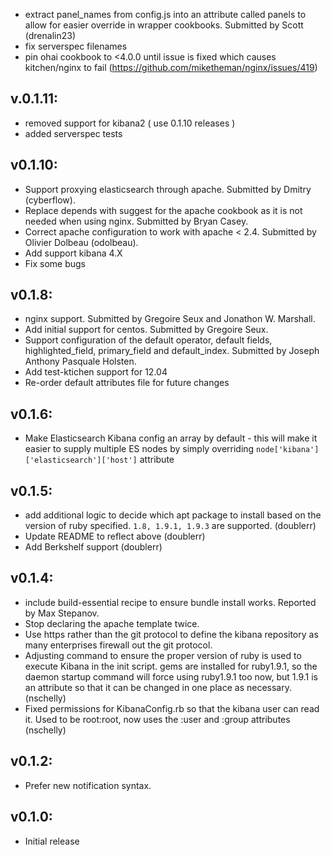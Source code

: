 * extract panel_names from config.js into an attribute called panels to allow for easier override in wrapper cookbooks. Submitted by Scott (drenalin23)
* fix serverspec filenames
* pin ohai cookbook to <4.0.0 until issue is fixed which causes kitchen/nginx to fail (https://github.com/miketheman/nginx/issues/419)

## v.0.1.11:
* removed support for kibana2 ( use 0.1.10 releases )
* added serverspec tests

## v0.1.10:
* Support proxying elasticsearch through apache. Submitted by Dmitry (cyberflow).
* Replace depends with suggest for the apache cookbook as it is not needed when using nginx. Submitted by Bryan Casey.
* Correct apache configuration to work with apache < 2.4. Submitted by Olivier Dolbeau (odolbeau).
* Add support kibana 4.X
* Fix some bugs

## v0.1.8:
* nginx support. Submitted by Gregoire Seux and Jonathon W. Marshall.
* Add initial support for centos. Submitted by Gregoire Seux.
* Support configuration of the default operator, default fields, highlighted\_field, primary\_field and default\_index. Submitted by Joseph Anthony Pasquale Holsten.
* Add test-ktichen support for 12.04
* Re-order default attributes file for future changes

## v0.1.6:
* Make Elasticsearch Kibana config an array by default - this will make it easier
  to supply multiple ES nodes by simply overriding ```node['kibana']['elasticsearch']['host']``` attribute

## v0.1.5:

* add additional logic to decide which apt package to install based on the version of ruby specified. `1.8, 1.9.1, 1.9.3` are supported. (doublerr)
* Update README to reflect above (doublerr)
* Add Berkshelf support (doublerr)

## v0.1.4:

* include build-essential recipe to ensure bundle install works. Reported
  by Max Stepanov.
* Stop declaring the apache template twice.
* Use https rather than the git protocol to define the kibana repository as
  many enterprises firewall out the git protocol.
* Adjusting command to ensure the proper version of ruby is used to execute
  Kibana in the init script.  gems are installed for ruby1.9.1, so the daemon
  startup command will force using ruby1.9.1 too now, but 1.9.1 is an attribute
  so that it can be changed in one place as necessary. (nschelly)
* Fixed permissions for KibanaConfig.rb so that the kibana user can read it.
  Used to be root:root, now uses the :user and :group attributes (nschelly)

## v0.1.2:

* Prefer new notification syntax.

## v0.1.0:

* Initial release
